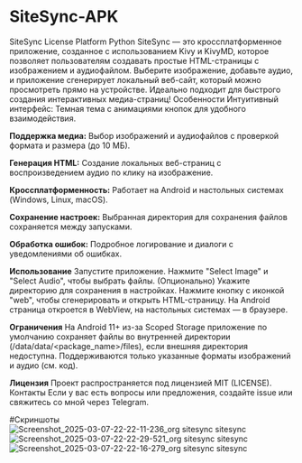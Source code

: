 # SiteSync-APK
SiteSync
License
Platform
Python
SiteSync — это кроссплатформенное приложение, созданное с использованием Kivy и KivyMD, которое позволяет пользователям создавать простые HTML-страницы с изображением и аудиофайлом. Выберите изображение, добавьте аудио, и приложение сгенерирует локальный веб-сайт, который можно просмотреть прямо на устройстве. Идеально подходит для быстрого создания интерактивных медиа-страниц!
Особенности
Интуитивный интерфейс: Темная тема с анимациями кнопок для удобного взаимодействия.

**Поддержка медиа:** Выбор изображений и аудиофайлов с проверкой формата и размера (до 10 МБ).

**Генерация HTML:** Создание локальных веб-страниц с воспроизведением аудио по клику на изображение.

**Кроссплатформенность:** Работает на Android и настольных системах (Windows, Linux, macOS).

**Сохранение настроек:** Выбранная директория для сохранения файлов сохраняется между запусками.

**Обработка ошибок:** Подробное логирование и диалоги с уведомлениями об ошибках.

**Использование**
Запустите приложение.
Нажмите "Select Image" и "Select Audio", чтобы выбрать файлы.
(Опционально) Укажите директорию для сохранения в настройках.
Нажмите кнопку с иконкой "web", чтобы сгенерировать и открыть HTML-страницу.
На Android страница откроется в WebView, на настольных системах — в браузере.

**Ограничения**
На Android 11+ из-за Scoped Storage приложение по умолчанию сохраняет файлы во внутренней директории (/data/data/<package_name>/files), если внешняя директория недоступна.
Поддерживаются только указанные форматы изображений и аудио (см. код).

**Лицензия**
Проект распространяется под лицензией MIT (LICENSE).
Контакты
Если у вас есть вопросы или предложения, создайте issue или свяжитесь со мной через Telegram.


#Скриншоты
![Screenshot_2025-03-07-22-22-11-236_org sitesync sitesync](https://github.com/user-attachments/assets/1741e7cf-03a4-46ea-8e6e-2cb448011560)
![Screenshot_2025-03-07-22-22-29-521_org sitesync sitesync](https://github.com/user-attachments/assets/fd923982-ab13-4090-afbf-4d0e915e182a)
![Screenshot_2025-03-07-22-22-16-279_org sitesync sitesync](https://github.com/user-attachments/assets/f95ba609-7e03-4c69-9742-79342ff6af32)
